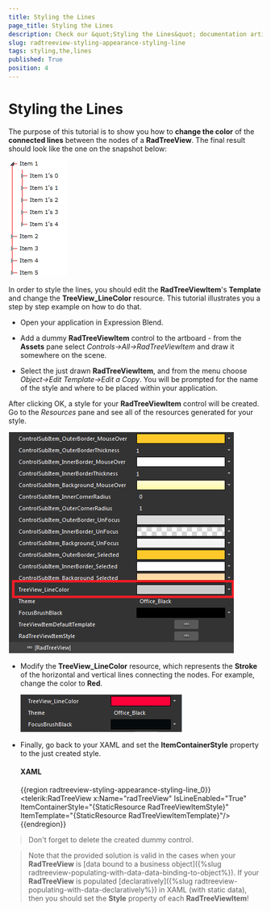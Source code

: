 ```yaml
---
title: Styling the Lines
page_title: Styling the Lines
description: Check our &quot;Styling the Lines&quot; documentation article for the RadTreeView {{ site.framework_name }} control.
slug: radtreeview-styling-appearance-styling-line
tags: styling,the,lines
published: True
position: 4
---
```


# Styling the Lines

The purpose of this tutorial is to show you how to __change the color__ of the __connected lines__ between the nodes of a __RadTreeView__. The final result should look like the one on the snapshot below:

![{{ site.framework_name }} RadTreeView Connected Lines Red Color](images/RadTreeView_StylingAndAppearance_StylingLines_010.png)

In order to style the lines, you should edit the __RadTreeViewItem__'s __Template__ and change the __TreeView_LineColor__ resource. This tutorial illustrates you a step by step example on how to do that.

* Open your application in Expression Blend. 


* Add a dummy __RadTreeViewItem__ control to the artboard - from the __Assets__ pane select *Controls->All->RadTreeViewItem* and draw it somewhere on the scene. 

* Select the just drawn __RadTreeViewItem__, and from the menu choose *Object->Edit Template->Edit a Copy*. You will be prompted for the name of the style and where to be placed within your application.

After clicking OK, a style for your __RadTreeViewItem__ control will be created. Go to the *Resources* pane and see all of the resources generated for your style.

![{{ site.framework_name }} RadTreeView TreeView_LineColor Resource Blend](images/RadTreeView_StylingAndAppearance_StylingLines_040.png)

* Modify the __TreeView_LineColor__ resource, which represents the __Stroke__ of the horizontal and vertical lines connecting the nodes. For example, change the color to __Red__. 

	![{{ site.framework_name }} RadTreeView TreeView_LineColor Changed to Red](images/RadTreeView_StylingAndAppearance_StylingLines_050.png)

* Finally, go back to your XAML and set the __ItemContainerStyle__ property to the just created style. 

	#### __XAML__

	{{region radtreeview-styling-appearance-styling-line_0}}
		<telerik:RadTreeView x:Name="radTreeView" IsLineEnabled="True"
			ItemContainerStyle="{StaticResource RadTreeViewItemStyle}"
			ItemTemplate="{StaticResource RadTreeViewItemTemplate}"/>
	{{endregion}}

>Don't forget to delete the created dummy control.

<!-- -->

>Note that the provided solution is valid in the cases when your __RadTreeView__ is [data bound to a business object]({%slug radtreeview-populating-with-data-data-binding-to-object%}). If your __RadTreeView__ is populated [declaratively]({%slug radtreeview-populating-with-data-declaratively%}) in XAML (with static data), then you should set the __Style__ property of each __RadTreeViewItem__!
